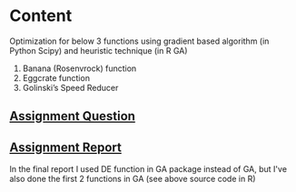 # Content

Optimization for below 3 functions using gradient based algorithm (in Python Scipy) and heuristic technique (in R GA)

1. Banana (Rosenvrock) function
2. Eggcrate function
3. Golinski’s Speed Reducer

## [Assignment Question](https://github.com/Yuhsuant1994/DataScienceTechInstitute/blob/master/Optimization/Assignment%202/assign2_question.pdf)
## [Assignment Report](https://github.com/Yuhsuant1994/DataScienceTechInstitute/blob/master/Optimization/Assignment%202/Assignment%202%20report.pdf)

In the final report I used DE function in GA package instead of GA, but I've also done the first 2 functions in GA (see above source code in R) 

